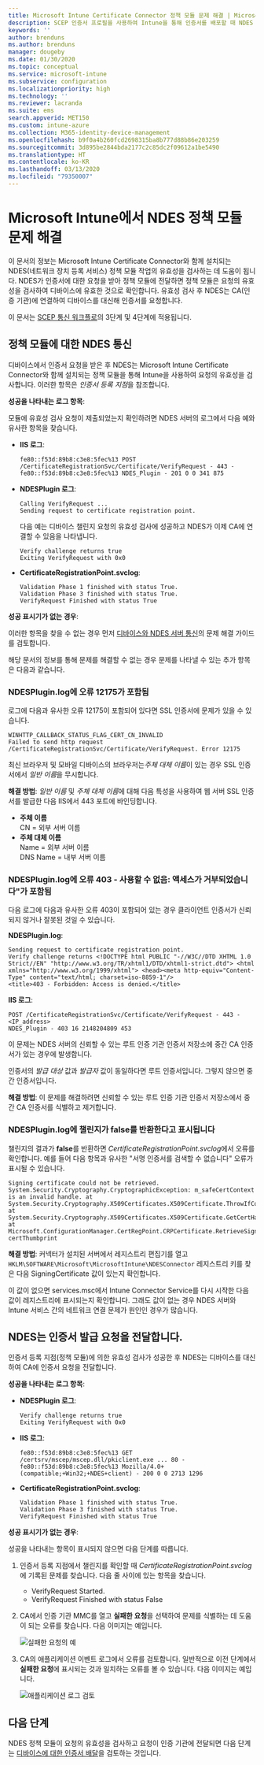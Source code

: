 ```yaml
---
title: Microsoft Intune Certificate Connector 정책 모듈 문제 해결 | Microsoft Docs
description: SCEP 인증서 프로필을 사용하여 Intune을 통해 인증서를 배포할 때 NDES 정책 모듈이 인증서 요청을 처리하는 경우의 정책 모듈 작업 문제를 해결합니다.
keywords: ''
author: brenduns
ms.author: brenduns
manager: dougeby
ms.date: 01/30/2020
ms.topic: conceptual
ms.service: microsoft-intune
ms.subservice: configuration
ms.localizationpriority: high
ms.technology: ''
ms.reviewer: lacranda
ms.suite: ems
search.appverid: MET150
ms.custom: intune-azure
ms.collection: M365-identity-device-management
ms.openlocfilehash: b9f0a4b260fcd2698315ba8b777d88b86e203259
ms.sourcegitcommit: 3d895be2844bda2177c2c85dc2f09612a1be5490
ms.translationtype: HT
ms.contentlocale: ko-KR
ms.lasthandoff: 03/13/2020
ms.locfileid: "79350007"
---
```

# <a name="troubleshoot-the-ndes-policy-module-in-microsoft-intune"></a>Microsoft Intune에서 NDES 정책 모듈 문제 해결

이 문서의 정보는 Microsoft Intune Certificate Connector와 함께 설치되는 NDES(네트워크 장치 등록 서비스) 정책 모듈 작업의 유효성을 검사하는 데 도움이 됩니다. NDES가 인증서에 대한 요청을 받아 정책 모듈에 전달하면 정책 모듈은 요청의 유효성을 검사하여 디바이스에 유효한 것으로 확인합니다. 유효성 검사 후 NDES는 CA(인증 기관)에 연결하여 디바이스를 대신해 인증서를 요청합니다.

이 문서는 [SCEP 통신 워크플로](troubleshoot-scep-certificate-profiles.md)의 3단계 및 4단계에 적용됩니다.

## <a name="ndes-communication-to-the-policy-module"></a>정책 모듈에 대한 NDES 통신

디바이스에서 인증서 요청을 받은 후 NDES는 Microsoft Intune Certificate Connector와 함께 설치되는 정책 모듈을 통해 Intune을 사용하여 요청의 유효성을 검사합니다. 이러한 항목은 *인증서 등록 지점*을 참조합니다.

**성공을 나타내는 로그 항목**:

모듈에 유효성 검사 요청이 제출되었는지 확인하려면 NDES 서버의 로그에서 다음 예와 유사한 항목을 찾습니다.

- **IIS 로그**:

  ```
  fe80::f53d:89b8:c3e8:5fec%13 POST /CertificateRegistrationSvc/Certificate/VerifyRequest - 443 - 
  fe80::f53d:89b8:c3e8:5fec%13 NDES_Plugin - 201 0 0 341 875
  ```

- **NDESPlugin 로그**:

  ```
  Calling VerifyRequest ...  
  Sending request to certificate registration point.
  ```

  다음 예는 디바이스 챌린지 요청의 유효성 검사에 성공하고 NDES가 이제 CA에 연결할 수 있음을 나타냅니다.

  ```
  Verify challenge returns true
  Exiting VerifyRequest with 0x0
  ```

- **CertificateRegistrationPoint.svclog**:

  `Validation Phase 1 finished with status True.`  
  `Validation Phase 3 finished with status True.`  
  `VerifyRequest Finished with status True`


**성공 표시기가 없는 경우**:

이러한 항목을 찾을 수 없는 경우 먼저 [디바이스와 NDES 서버 통신](troubleshoot-scep-certificate-device-to-ndes.md#troubleshoot-common-errors)의 문제 해결 가이드를 검토합니다.

해당 문서의 정보를 통해 문제를 해결할 수 없는 경우 문제를 나타낼 수 있는 추가 항목은 다음과 같습니다.

### <a name="ndespluginlog-contains-an-error-12175"></a>NDESPlugin.log에 오류 12175가 포함됨

로그에 다음과 유사한 오류 12175이 포함되어 있다면 SSL 인증서에 문제가 있을 수 있습니다.

```
WINHTTP_CALLBACK_STATUS_FLAG_CERT_CN_INVALID
Failed to send http request /CertificateRegistrationSvc/Certificate/VerifyRequest. Error 12175
```

최신 브라우저 및 모바일 디바이스의 브라우저는*주체 대체 이름*이 있는 경우 SSL 인증서에서 *일반 이름*을 무시합니다.

**해결 방법**:  *일반 이름* 및 *주체 대체 이름*에 대해 다음 특성을 사용하여 웹 서버 SSL 인증서를 발급한 다음 IIS에서 443 포트에 바인딩합니다.

  - **주체 이름**  
    CN = 외부 서버 이름
  - **주체 대체 이름**  
     Name = 외부 서버 이름  
     DNS Name = 내부 서버 이름

### <a name="ndespluginlog-contains-an-error-403--forbidden-access-is-denied"></a>NDESPlugin.log에 오류 403 - 사용할 수 없음: 액세스가 거부되었습니다"가 포함됨

다음 로그에 다음과 유사한 오류 403이 포함되어 있는 경우 클라이언트 인증서가 신뢰되지 않거나 잘못된 것일 수 있습니다.

**NDESPlugin.log**:

```
Sending request to certificate registration point.
Verify challenge returns <!DOCTYPE html PUBLIC "-//W3C//DTD XHTML 1.0 Strict//EN" "http://www.w3.org/TR/xhtml1/DTD/xhtml1-strict.dtd"> <html xmlns="http://www.w3.org/1999/xhtml"> <head><meta http-equiv="Content-Type" content="text/html; charset=iso-8859-1"/>
<title>403 - Forbidden: Access is denied.</title>
```

**IIS 로그**:

```
POST /CertificateRegistrationSvc/Certificate/VerifyRequest - 443 -<IP_address>
NDES_Plugin - 403 16 2148204809 453  
```

이 문제는 NDES 서버의 신뢰할 수 있는 루트 인증 기관 인증서 저장소에 중간 CA 인증서가 있는 경우에 발생합니다.

인증서의 *발급 대상* 값과 *발급자* 값이 동일하다면 루트 인증서입니다. 그렇지 않으면 중간 인증서입니다.

**해결 방법**: 이 문제를 해결하려면 신뢰할 수 있는 루트 인증 기관 인증서 저장소에서 중간 CA 인증서를 식별하고 제거합니다.

### <a name="ndespluginlog-indicates-the-challenge-returns-false"></a>NDESPlugin.log에 챌린지가 false를 반환한다고 표시됩니다

챌린지의 결과가 **false**를 반환하면 *CertificateRegistrationPoint.svclog*에서 오류를 확인합니다. 예를 들어 다음 항목과 유사한 "서명 인증서를 검색할 수 없습니다" 오류가 표시될 수 있습니다.

```
Signing certificate could not be retrieved. System.Security.Cryptography.CryptographicException: m_safeCertContext is an invalid handle. at System.Security.Cryptography.X509Certificates.X509Certificate.ThrowIfContextInvalid() at System.Security.Cryptography.X509Certificates.X509Certificate.GetCertHashString() at Microsoft.ConfigurationManager.CertRegPoint.CRPCertificate.RetrieveSigningCert(String certThumbprint
```

**해결 방법**: 커넥터가 설치된 서버에서 레지스트리 편집기를 열고 `HKLM\SOFTWARE\Microsoft\MicrosoftIntune\NDESConnector` 레지스트리 키를 찾은 다음 SigningCertificate 값이 있는지 확인합니다.

이 값이 없으면 services.msc에서 Intune Connector Service를 다시 시작한 다음 값이 레지스트리에 표시되는지 확인합니다. 그래도 값이 없는 경우 NDES 서버와 Intune 서비스 간의 네트워크 연결 문제가 원인인 경우가 많습니다.

## <a name="ndes-passes-the-request-to-issue-the-certificate"></a>NDES는 인증서 발급 요청을 전달합니다.

인증서 등록 지점(정책 모듈)에 의한 유효성 검사가 성공한 후 NDES는 디바이스를 대신하여 CA에 인증서 요청을 전달합니다.

**성공을 나타내는 로그 항목**:

- **NDESPlugin 로그**:

  ```
  Verify challenge returns true
  Exiting VerifyRequest with 0x0
  ```

- **IIS 로그**:

  ```
  fe80::f53d:89b8:c3e8:5fec%13 GET /certsrv/mscep/mscep.dll/pkiclient.exe ... 80 - 
  fe80::f53d:89b8:c3e8:5fec%13 Mozilla/4.0+(compatible;+Win32;+NDES+client) - 200 0 0 2713 1296
  ```

- **CertificateRegistrationPoint.svclog**:

  `Validation Phase 1 finished with status True.`  
  `Validation Phase 3 finished with status True.`  
  `VerifyRequest Finished with status True`

**성공 표시기가 없는 경우**:

성공을 나타내는 항목이 표시되지 않으면 다음 단계를 따릅니다.

1. 인증서 등록 지점에서 챌린지를 확인할 때 *CertificateRegistrationPoint.svclog*에 기록된 문제를 찾습니다. 다음 줄 사이에 있는 항목을 찾습니다.

   - VerifyRequest Started.
   - VerifyRequest Finished with status False

2. CA에서 인증 기관 MMC를 열고 **실패한 요청**을 선택하여 문제를 식별하는 데 도움이 되는 오류를 찾습니다. 다음 이미지는 예입니다.

   ![실패한 요청의 예](../protect/media/troubleshoot-scep-certificate-ndes-policy-module/failed-requests.png)

3. CA의 애플리케이션 이벤트 로그에서 오류를 검토합니다. 일반적으로 이전 단계에서 **실패한 요청**에 표시되는 것과 일치하는 오류를 볼 수 있습니다. 다음 이미지는 예입니다.

   ![애플리케이션 로그 검토](../protect/media/troubleshoot-scep-certificate-ndes-policy-module/application-log-errors.png)

## <a name="next-steps"></a>다음 단계

NDES 정책 모듈이 요청의 유효성을 검사하고 요청이 인증 기관에 전달되면 다음 단계는 [디바이스에 대한 인증서 배달](troubleshoot-scep-certificate-delivery.md)을 검토하는 것입니다.
